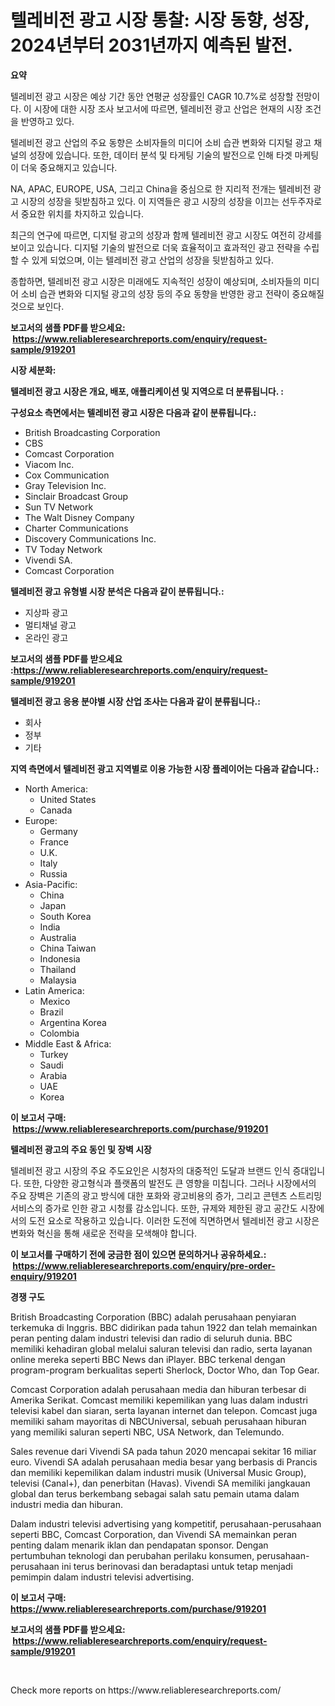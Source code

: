 <p><h1>텔레비전 광고 시장 통찰: 시장 동향, 성장, 2024년부터 2031년까지 예측된 발전.</h1></p><p><strong>요약</strong></p>
<p><p>텔레비전 광고 시장은 예상 기간 동안 연평균 성장률인 CAGR 10.7%로 성장할 전망이다. 이 시장에 대한 시장 조사 보고서에 따르면, 텔레비전 광고 산업은 현재의 시장 조건을 반영하고 있다.</p><p>텔레비전 광고 산업의 주요 동향은 소비자들의 미디어 소비 습관 변화와 디지털 광고 채널의 성장에 있습니다. 또한, 데이터 분석 및 타게팅 기술의 발전으로 인해 타겟 마케팅이 더욱 중요해지고 있습니다.</p><p>NA, APAC, EUROPE, USA, 그리고 China을 중심으로 한 지리적 전개는 텔레비전 광고 시장의 성장을 뒷받침하고 있다. 이 지역들은 광고 시장의 성장을 이끄는 선두주자로서 중요한 위치를 차지하고 있습니다.</p><p>최근의 연구에 따르면, 디지털 광고의 성장과 함께 텔레비전 광고 시장도 여전히 강세를 보이고 있습니다. 디지털 기술의 발전으로 더욱 효율적이고 효과적인 광고 전략을 수립할 수 있게 되었으며, 이는 텔레비전 광고 산업의 성장을 뒷받침하고 있다.</p><p>종합하면, 텔레비전 광고 시장은 미래에도 지속적인 성장이 예상되며, 소비자들의 미디어 소비 습관 변화와 디지털 광고의 성장 등의 주요 동향을 반영한 광고 전략이 중요해질 것으로 보인다.</p></p>
<p><strong>보고서의 샘플 PDF를 받으세요: &nbsp;<a href="https://www.reliableresearchreports.com/enquiry/request-sample/919201">https://www.reliableresearchreports.com/enquiry/request-sample/919201</a></strong></p>
<p><strong>시장 세분화:</strong></p>
<p><strong> 텔레비전 광고 시장은 개요, 배포, 애플리케이션 및 지역으로 더 분류됩니다. :</strong></p>
<p><strong>구성요소 측면에서는 텔레비전 광고 시장은 다음과 같이 분류됩니다.:</strong></p>
<p><ul><li>British Broadcasting Corporation</li><li>CBS</li><li>Comcast Corporation</li><li>Viacom Inc.</li><li>Cox Communication</li><li>Gray Television Inc.</li><li>Sinclair Broadcast Group</li><li>Sun TV Network</li><li>The Walt Disney Company</li><li>Charter Communications</li><li>Discovery Communications Inc.</li><li>TV Today Network</li><li>Vivendi SA.</li><li>Comcast Corporation</li></ul></p>
<p><strong> 텔레비전 광고 유형별 시장 분석은 다음과 같이 분류됩니다.:</strong></p>
<p><ul><li>지상파 광고</li><li>멀티채널 광고</li><li>온라인 광고</li></ul></p>
<p><strong>보고서의 샘플 PDF를 받으세요 :<a href="https://www.reliableresearchreports.com/enquiry/request-sample/919201">https://www.reliableresearchreports.com/enquiry/request-sample/919201</a></strong></p>
<p><strong> 텔레비전 광고 응용 분야별 시장 산업 조사는 다음과 같이 분류됩니다.:</strong></p>
<p><ul><li>회사</li><li>정부</li><li>기타</li></ul></p>
<p><strong>지역 측면에서 텔레비전 광고 지역별로 이용 가능한 시장 플레이어는 다음과 같습니다.:</strong></p>
<p><ul>
    <li>
        North America:
        <ul>
            <li>United States</li>
            <li>Canada</li>
        </ul>
    </li>
    <li>
        Europe:
        <ul>
            <li>Germany</li>
            <li>France</li>
            <li>U.K.</li>
            <li>Italy</li>
            <li>Russia</li>
        </ul>
    </li>
    <li>
        Asia-Pacific:
        <ul>
            <li>China</li>
            <li>Japan</li>
            <li>South Korea</li>
            <li>India</li>
            <li>Australia</li>
            <li>China Taiwan</li>
            <li>Indonesia</li>
            <li>Thailand</li>
            <li>Malaysia</li>
        </ul>
    </li>
    <li>
        Latin America:
        <ul>
            <li>Mexico</li>
            <li>Brazil</li>
            <li>Argentina Korea</li>
            <li>Colombia</li>
        </ul>
    </li>
    <li>
        Middle East & Africa:
        <ul>
            <li>Turkey</li>
            <li>Saudi</li>
            <li>Arabia</li>
            <li>UAE</li>
            <li>Korea</li>
        </ul>
    </li>
    </ul></p>
<p><strong>이 보고서 구매: &nbsp;<a href="https://www.reliableresearchreports.com/purchase/919201">https://www.reliableresearchreports.com/purchase/919201</a></strong></p>
<p><strong>텔레비전 광고의 주요 동인 및 장벽 시장</strong></p>
<p><p>텔레비전 광고 시장의 주요 주도요인은 시청자의 대중적인 도달과 브랜드 인식 증대입니다. 또한, 다양한 광고형식과 플랫폼의 발전도 큰 영향을 미칩니다. 그러나 시장에서의 주요 장벽은 기존의 광고 방식에 대한 포화와 광고비용의 증가, 그리고 콘텐츠 스트리밍 서비스의 증가로 인한 광고 시청률 감소입니다. 또한, 규제와 제한된 광고 공간도 시장에서의 도전 요소로 작용하고 있습니다. 이러한 도전에 직면하면서 텔레비전 광고 시장은 변화와 혁신을 통해 새로운 전략을 모색해야 합니다.</p></p>
<p><strong>이 보고서를 구매하기 전에 궁금한 점이 있으면 문의하거나 공유하세요.: &nbsp;<a href="https://www.reliableresearchreports.com/enquiry/pre-order-enquiry/919201">https://www.reliableresearchreports.com/enquiry/pre-order-enquiry/919201</a></strong></p>
<p><strong>경쟁 구도</strong></p>
<p><p>British Broadcasting Corporation (BBC) adalah perusahaan penyiaran terkemuka di Inggris. BBC didirikan pada tahun 1922 dan telah memainkan peran penting dalam industri televisi dan radio di seluruh dunia. BBC memiliki kehadiran global melalui saluran televisi dan radio, serta layanan online mereka seperti BBC News dan iPlayer. BBC terkenal dengan program-program berkualitas seperti Sherlock, Doctor Who, dan Top Gear.</p><p>Comcast Corporation adalah perusahaan media dan hiburan terbesar di Amerika Serikat. Comcast memiliki kepemilikan yang luas dalam industri televisi kabel dan siaran, serta layanan internet dan telepon. Comcast juga memiliki saham mayoritas di NBCUniversal, sebuah perusahaan hiburan yang memiliki saluran seperti NBC, USA Network, dan Telemundo.</p><p>Sales revenue dari Vivendi SA pada tahun 2020 mencapai sekitar 16 miliar euro. Vivendi SA adalah perusahaan media besar yang berbasis di Prancis dan memiliki kepemilikan dalam industri musik (Universal Music Group), televisi (Canal+), dan penerbitan (Havas). Vivendi SA memiliki jangkauan global dan terus berkembang sebagai salah satu pemain utama dalam industri media dan hiburan.</p><p>Dalam industri televisi advertising yang kompetitif, perusahaan-perusahaan seperti BBC, Comcast Corporation, dan Vivendi SA memainkan peran penting dalam menarik iklan dan pendapatan sponsor. Dengan pertumbuhan teknologi dan perubahan perilaku konsumen, perusahaan-perusahaan ini terus berinovasi dan beradaptasi untuk tetap menjadi pemimpin dalam industri televisi advertising.</p></p>
<p><strong>이 보고서 구매: &nbsp; <a href="https://www.reliableresearchreports.com/purchase/919201">https://www.reliableresearchreports.com/purchase/919201</a></strong></p>
<p><strong>보고서의 샘플 PDF를 받으세요: &nbsp;<a href="https://www.reliableresearchreports.com/enquiry/request-sample/919201">https://www.reliableresearchreports.com/enquiry/request-sample/919201</a></strong><strong></strong></p>
<p>&nbsp;</p>
<p>Check more reports on https://www.reliableresearchreports.com/</p>